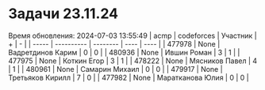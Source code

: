# Задачи 23.11.24
Время обновления: 2024-07-03 13:55:49
| acmp  | codeforces | Участник | +    | -    |
| ----- | ---------- | -------- | ---- | ---- |
| 477978 | None | Вадретдинов Карим | 0 | 0 |
| 480936 | None | Ившин Роман | 3 | 1 |
| 477975 | None | Коткин Егор | 3 | 1 |
| 478222 | None | Мясников Павел | 4 | 1 |
| 480961 | None | Самарин Михаил | 0 | 0 |
| 479917 | None | Третьяков Кирилл | 7 | 0 |
| 477982 | None | Маратканова Юлия | 0 | 0 |
